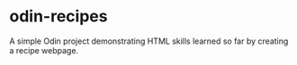 # odin-recipes

A simple Odin project demonstrating HTML skills learned so far by creating a recipe webpage.
